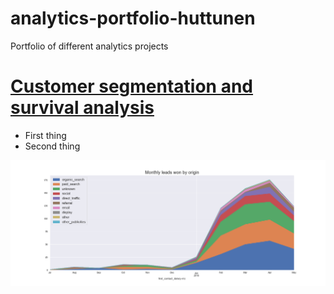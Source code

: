 # analytics-portfolio-huttunen
Portfolio of different analytics projects

# [Customer segmentation and survival analysis](https://github.com/pthuttunen/analytics-portfolio-huttunen/blob/main/FinalProject_s192311.ipynb)
* First thing
* Second thing

![](https://github.com/pthuttunen/analytics-portfolio-huttunen/blob/main/images/closed_deal_volume.png)
